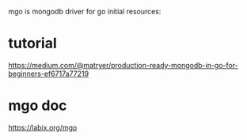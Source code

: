 mgo is mongodb driver for go
initial resources:
# tutorial
https://medium.com/@matryer/production-ready-mongodb-in-go-for-beginners-ef6717a77219
# mgo doc
https://labix.org/mgo
